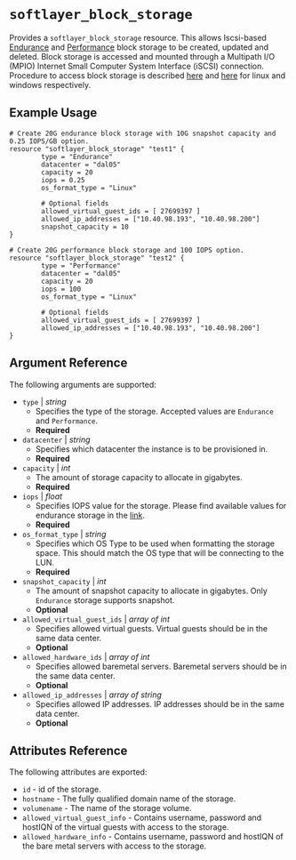 # `softlayer_block_storage`

Provides a `softlayer_block_storage` resource. This allows Iscsi-based [Endurance](https://knowledgelayer.softlayer.com/topic/endurance-storage)
 and [Performance](https://knowledgelayer.softlayer.com/topic/performance-storage) block storage to be created, updated and deleted.
Block storage is accessed and mounted through a Multipath I/O (MPIO) Internet Small Computer System Interface (iSCSI) connection.
Procedure to access block storage is described [here](https://knowledgelayer.softlayer.com/procedure/block-storage-linux) and [here](https://knowledgelayer.softlayer.com/procedure/accessing-block-storage-microsoft-windows) for linux and windows respectively.

## Example Usage

```hcl
# Create 20G endurance block storage with 10G snapshot capacity and 0.25 IOPS/GB option.
resource "softlayer_block_storage" "test1" {
        type = "Endurance"
        datacenter = "dal05"
        capacity = 20
        iops = 0.25
        os_format_type = "Linux"

        # Optional fields
        allowed_virtual_guest_ids = [ 27699397 ]
        allowed_ip_addresses = ["10.40.98.193", "10.40.98.200"]
        snapshot_capacity = 10
}

# Create 20G performance block storage and 100 IOPS option.
resource "softlayer_block_storage" "test2" {
        type = "Performance"
        datacenter = "dal05"
        capacity = 20
        iops = 100
        os_format_type = "Linux"

        # Optional fields
        allowed_virtual_guest_ids = [ 27699397 ]
        allowed_ip_addresses = ["10.40.98.193", "10.40.98.200"]
}
```

## Argument Reference

The following arguments are supported:

* `type` | *string*
    * Specifies the type of the storage. Accepted values are `Endurance` and `Performance`.
    * **Required**
* `datacenter` | *string*
    * Specifies which datacenter the instance is to be provisioned in.
    * **Required**
* `capacity` | *int*
    * The amount of storage capacity to allocate in gigabytes.
    * **Required**
* `iops` | *float*
    * Specifies IOPS value for the storage. Please find available values for endurance storage in the [link](https://knowledgelayer.softlayer.com/learning/introduction-endurance-storage).
    * **Required**
* `os_format_type` | *string*
    * Specifies which OS Type to be used when formatting the storage space. This should match the OS type that will be connecting to the LUN.
    * **Required**
* `snapshot_capacity` | *int*
    * The amount of snapshot capacity to allocate in gigabytes. Only `Endurance` storage supports snapshot.
    * **Optional**
* `allowed_virtual_guest_ids` | *array of int*
    * Specifies allowed virtual guests. Virtual guests should be in the same data center.
    * **Optional**
* `allowed_hardware_ids` | *array of int*
    * Specifies allowed baremetal servers. Baremetal servers should be in the same data center.
    * **Optional**    
* `allowed_ip_addresses` | *array of string*
    * Specifies allowed IP addresses. IP addresses should be in the same data center.
    * **Optional**    


## Attributes Reference

The following attributes are exported:

* `id` - id of the storage.
* `hostname` - The fully qualified domain name of the storage.
* `volumename` - The name of the storage volume.
* `allowed_virtual_guest_info` - Contains username, password and hostIQN of the virtual guests with access to the storage.
* `allowed_hardware_info` - Contains username, password and hostIQN of the bare metal servers with access to the storage.
